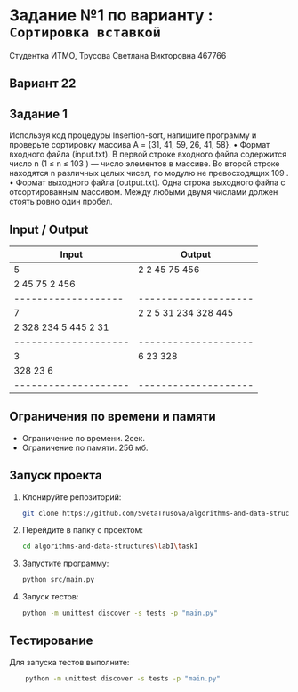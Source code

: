 # Задание №1 по варианту  : `Сортировка вставкой`
Студентка ИТМО,  Трусова Светлана Викторовна 467766

## Вариант 22

## Задание 1
Используя код процедуры Insertion-sort, напишите программу и проверьте сортировку массива A = {31, 41, 59, 26, 41, 58}.
• Формат входного файла (input.txt). В первой строке входного файла содержится число n (1 ≤ n ≤ 103
) — число элементов в массиве. Во второй
строке находятся n различных целых чисел, по модулю не превосходящих
109
.
• Формат выходного файла (output.txt). Одна строка выходного файла с
отсортированным массивом. Между любыми двумя числами должен стоять
ровно один пробел.


## Input / Output 

| Input                | Output               |
|----------------------|----------------------|
| 5                    | 2 2 45 75 456        |
| 2 45 75 2 456        |                      |
| -------------------  | -------------------- |
| 7                    | 2 2 5 31 234 328 445 |
| 2 328 234 5 445 2 31 |                      |
| -------------------- | -------------------- |
| 3                    | 6 23 328             |
| 328 23 6             |                      |
| -------------------- | -------------------- |

## Ограничения по времени и памяти

- Ограничение по времени. 2сек.
- Ограничение по памяти. 256 мб.


## Запуск проекта
1. Клонируйте репозиторий:
   ```bash
   git clone https://github.com/SvetaTrusova/algorithms-and-data-structures
   ```
2. Перейдите в папку с проектом:
   ```bash
   cd algorithms-and-data-structures\lab1\task1
   ```
3. Запустите программу:
   ```bash
   python src/main.py
   ```

4. Запуск тестов:
   ```bash
   python -m unittest discover -s tests -p "main.py"
   ```


## Тестирование
Для запуска тестов выполните:
```bash
    python -m unittest discover -s tests -p "main.py"
```